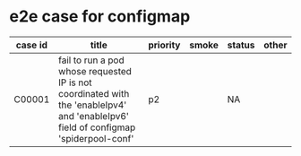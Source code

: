 # e2e case for configmap

| case id  | title                                                                                                                               | priority | smoke | status | other |
|----------|-------------------------------------------------------------------------------------------------------------------------------------|----------|-------|--------|-------|
| C00001  | fail to run a pod whose requested IP is not coordinated with the 'enableIpv4' and 'enableIpv6' field of configmap 'spiderpool-conf'  | p2       |       | NA     |       |
